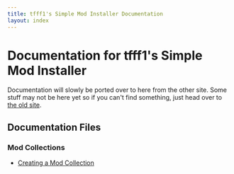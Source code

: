 ```yaml
---
title: tfff1's Simple Mod Installer Documentation
layout: index
---
```

# Documentation for tfff1's Simple Mod Installer

Documentation will slowly be ported over to here from the other site. Some stuff may not be here yet so if you can't find something, just head over to [the old site](http://minecraft-mod-installer.weebly.com).

## Documentation Files

### Mod Collections

* [Creating a Mod Collection](CreatingACollection)